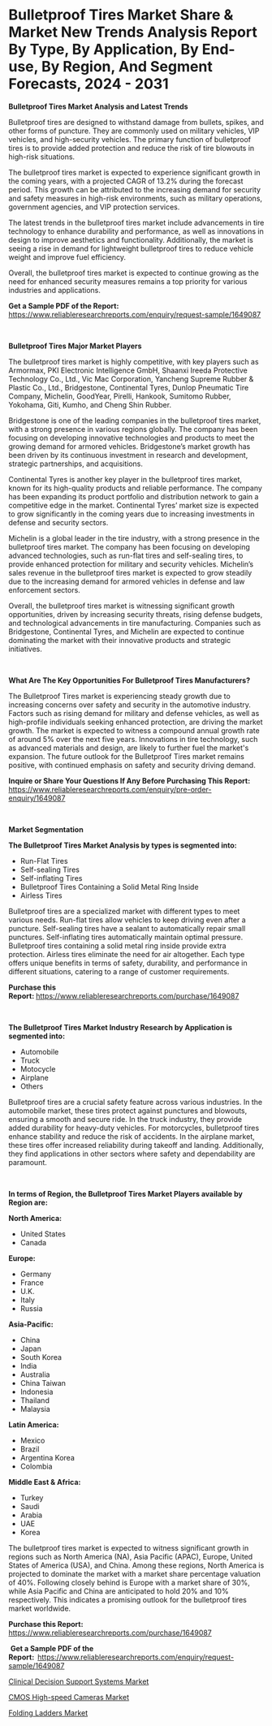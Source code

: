 <p><h1>Bulletproof Tires Market Share & Market New Trends Analysis Report By Type, By Application, By End-use, By Region, And Segment Forecasts, 2024 - 2031</h1></p><p><strong>Bulletproof Tires Market Analysis and Latest Trends</strong></p>
<p><p>Bulletproof tires are designed to withstand damage from bullets, spikes, and other forms of puncture. They are commonly used on military vehicles, VIP vehicles, and high-security vehicles. The primary function of bulletproof tires is to provide added protection and reduce the risk of tire blowouts in high-risk situations.</p><p>The bulletproof tires market is expected to experience significant growth in the coming years, with a projected CAGR of 13.2% during the forecast period. This growth can be attributed to the increasing demand for security and safety measures in high-risk environments, such as military operations, government agencies, and VIP protection services.</p><p>The latest trends in the bulletproof tires market include advancements in tire technology to enhance durability and performance, as well as innovations in design to improve aesthetics and functionality. Additionally, the market is seeing a rise in demand for lightweight bulletproof tires to reduce vehicle weight and improve fuel efficiency.</p><p>Overall, the bulletproof tires market is expected to continue growing as the need for enhanced security measures remains a top priority for various industries and applications.</p></p>
<p><strong>Get a Sample PDF of the Report:&nbsp;</strong> <a href="https://www.reliableresearchreports.com/enquiry/request-sample/1649087">https://www.reliableresearchreports.com/enquiry/request-sample/1649087</a></p>
<p>&nbsp;</p>
<p><strong>Bulletproof Tires Major Market Players</strong></p>
<p><p>The bulletproof tires market is highly competitive, with key players such as Armormax, PKI Electronic Intelligence GmbH, Shaanxi Ireeda Protective Technology Co., Ltd., Vic Mac Corporation, Yancheng Supreme Rubber & Plastic Co., Ltd., Bridgestone, Continental Tyres, Dunlop Pneumatic Tire Company, Michelin, GoodYear, Pirelli, Hankook, Sumitomo Rubber, Yokohama, Giti, Kumho, and Cheng Shin Rubber.</p><p>Bridgestone is one of the leading companies in the bulletproof tires market, with a strong presence in various regions globally. The company has been focusing on developing innovative technologies and products to meet the growing demand for armored vehicles. Bridgestone’s market growth has been driven by its continuous investment in research and development, strategic partnerships, and acquisitions.</p><p>Continental Tyres is another key player in the bulletproof tires market, known for its high-quality products and reliable performance. The company has been expanding its product portfolio and distribution network to gain a competitive edge in the market. Continental Tyres’ market size is expected to grow significantly in the coming years due to increasing investments in defense and security sectors.</p><p>Michelin is a global leader in the tire industry, with a strong presence in the bulletproof tires market. The company has been focusing on developing advanced technologies, such as run-flat tires and self-sealing tires, to provide enhanced protection for military and security vehicles. Michelin’s sales revenue in the bulletproof tires market is expected to grow steadily due to the increasing demand for armored vehicles in defense and law enforcement sectors.</p><p>Overall, the bulletproof tires market is witnessing significant growth opportunities, driven by increasing security threats, rising defense budgets, and technological advancements in tire manufacturing. Companies such as Bridgestone, Continental Tyres, and Michelin are expected to continue dominating the market with their innovative products and strategic initiatives.</p></p>
<p>&nbsp;</p>
<p><strong>What Are The Key Opportunities For Bulletproof Tires Manufacturers?</strong></p>
<p><p>The Bulletproof Tires market is experiencing steady growth due to increasing concerns over safety and security in the automotive industry. Factors such as rising demand for military and defense vehicles, as well as high-profile individuals seeking enhanced protection, are driving the market growth. The market is expected to witness a compound annual growth rate of around 5% over the next five years. Innovations in tire technology, such as advanced materials and design, are likely to further fuel the market's expansion. The future outlook for the Bulletproof Tires market remains positive, with continued emphasis on safety and security driving demand.</p></p>
<p><strong>Inquire or Share Your Questions If Any Before Purchasing This Report:</strong> <a href="https://www.reliableresearchreports.com/enquiry/pre-order-enquiry/1649087">https://www.reliableresearchreports.com/enquiry/pre-order-enquiry/1649087</a></p>
<p>&nbsp;</p>
<p><strong>Market Segmentation</strong></p>
<p><strong>The Bulletproof Tires Market Analysis by types is segmented into:</strong></p>
<p><ul><li>Run-Flat Tires</li><li>Self-sealing Tires</li><li>Self-inflating Tires</li><li>Bulletproof Tires Containing a Solid Metal Ring Inside</li><li>Airless Tires</li></ul></p>
<p><p>Bulletproof tires are a specialized market with different types to meet various needs. Run-flat tires allow vehicles to keep driving even after a puncture. Self-sealing tires have a sealant to automatically repair small punctures. Self-inflating tires automatically maintain optimal pressure. Bulletproof tires containing a solid metal ring inside provide extra protection. Airless tires eliminate the need for air altogether. Each type offers unique benefits in terms of safety, durability, and performance in different situations, catering to a range of customer requirements.</p></p>
<p><strong>Purchase this Report:&nbsp;</strong><a href="https://www.reliableresearchreports.com/purchase/1649087">https://www.reliableresearchreports.com/purchase/1649087</a></p>
<p>&nbsp;</p>
<p><strong>The Bulletproof Tires Market Industry Research by Application is segmented into:</strong></p>
<p><ul><li>Automobile</li><li>Truck</li><li>Motocycle</li><li>Airplane</li><li>Others</li></ul></p>
<p><p>Bulletproof tires are a crucial safety feature across various industries. In the automobile market, these tires protect against punctures and blowouts, ensuring a smooth and secure ride. In the truck industry, they provide added durability for heavy-duty vehicles. For motorcycles, bulletproof tires enhance stability and reduce the risk of accidents. In the airplane market, these tires offer increased reliability during takeoff and landing. Additionally, they find applications in other sectors where safety and dependability are paramount.</p></p>
<p>&nbsp;</p>
<p><strong>In terms of Region, the Bulletproof Tires Market Players available by Region are:</strong></p>
<p>
    <p> <strong> North America: </strong>
        <ul>
            <li>United States</li>
            <li>Canada</li>
        </ul>
        </p> 
    <p> <strong> Europe: </strong>
        <ul>
            <li>Germany</li>
            <li>France</li>
            <li>U.K.</li>
            <li>Italy</li>
            <li>Russia</li>
        </ul>
        </p> 
    <p> <strong> Asia-Pacific: </strong>
        <ul>
            <li>China</li>
            <li>Japan</li>
            <li>South Korea</li>
            <li>India</li>
            <li>Australia</li>
            <li>China Taiwan</li>
            <li>Indonesia</li>
            <li>Thailand</li>
            <li>Malaysia</li>
        </ul>
        </p> 
    <p> <strong> Latin America: </strong>
        <ul>
            <li>Mexico</li>
            <li>Brazil</li>
            <li>Argentina Korea</li>
            <li>Colombia</li>
        </ul>
        </p> 
    <p> <strong> Middle East & Africa: </strong>
        <ul>
            <li>Turkey</li>
            <li>Saudi</li>
            <li>Arabia</li>
            <li>UAE</li>
            <li>Korea</li>
        </ul>
    </p>
    </p>
<p><p>The bulletproof tires market is expected to witness significant growth in regions such as North America (NA), Asia Pacific (APAC), Europe, United States of America (USA), and China. Among these regions, North America is projected to dominate the market with a market share percentage valuation of 40%. Following closely behind is Europe with a market share of 30%, while Asia Pacific and China are anticipated to hold 20% and 10% respectively. This indicates a promising outlook for the bulletproof tires market worldwide.</p></p>
<p><strong>Purchase this Report: </strong><a href="https://www.reliableresearchreports.com/purchase/1649087">https://www.reliableresearchreports.com/purchase/1649087</a></p>
<p>&nbsp;<strong>Get a Sample PDF of the Report:&nbsp;&nbsp;</strong><a href="https://www.reliableresearchreports.com/enquiry/request-sample/1649087">https://www.reliableresearchreports.com/enquiry/request-sample/1649087</a></p>
<p><strong></strong></p>
<p><p><a href="https://view.publitas.com/reportprime-1/clinical-decision-support-systems-market-provides-a-comprehensive-analysis-including-a-macro-overview-of-the-market-as-well-as-micro-details-such-as-market-size-and-competitive-landscape/">Clinical Decision Support Systems Market</a></p><p><a href="https://view.publitas.com/reportprime-1/cmos-high-speed-cameras-market-size-growth-outlook-from-2023-to-2030-projecting-at-markets-trends-analysis-by-application-regional-outlook-and-revenue/">CMOS High-speed Cameras Market</a></p><p><a href="https://view.publitas.com/reportprime-1/folding-ladders-market-size-2023-2030-global-industrial-analysis-key-geographical-regions-market-share-top-key-players-product-types-and-forecast-research-report/">Folding Ladders Market</a></p></p>